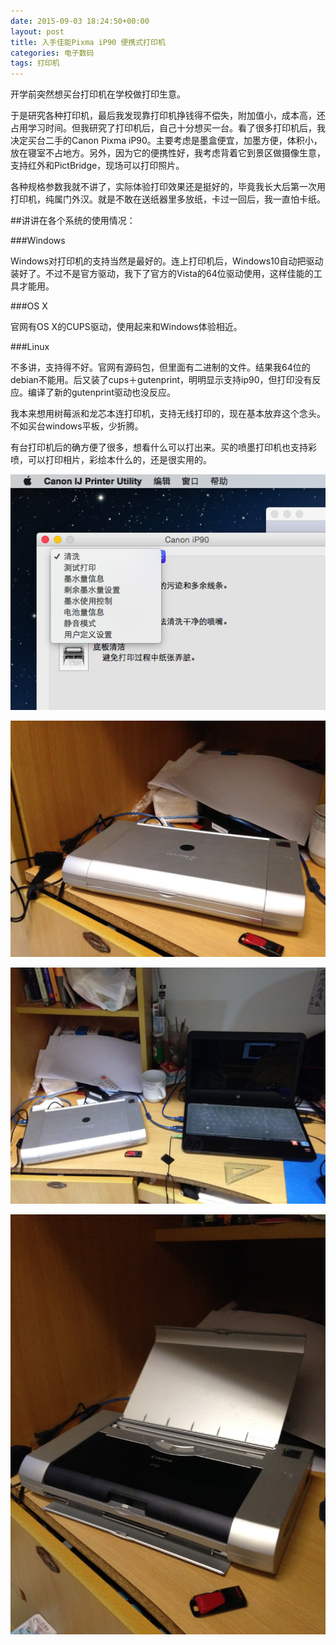 ```yaml
---
date: 2015-09-03 18:24:50+00:00
layout: post
title: 入手佳能Pixma iP90 便携式打印机
categories: 电子数码
tags: 打印机
---
```


开学前突然想买台打印机在学校做打印生意。

于是研究各种打印机，最后我发现靠打印机挣钱得不偿失，附加值小，成本高，还占用学习时间。但我研究了打印机后，自己十分想买一台。看了很多打印机后，我决定买台二手的Canon Pixma iP90。主要考虑是墨盒便宜，加墨方便，体积小，放在寝室不占地方。另外，因为它的便携性好，我考虑背着它到景区做摄像生意，支持红外和PictBridge，现场可以打印照片。

各种规格参数我就不讲了，实际体验打印效果还是挺好的，毕竟我长大后第一次用打印机，纯属门外汉。就是不敢在送纸器里多放纸，卡过一回后，我一直怕卡纸。

##讲讲在各个系统的使用情况：

###Windows

Windows对打印机的支持当然是最好的。连上打印机后，Windows10自动把驱动装好了。不过不是官方驱动，我下了官方的Vista的64位驱动使用，这样佳能的工具才能用。

###OS X

官网有OS X的CUPS驱动，使用起来和Windows体验相近。

###Linux

不多讲，支持得不好。官网有源码包，但里面有二进制的文件。结果我64位的debian不能用。后又装了cups＋gutenprint，明明显示支持ip90，但打印没有反应。编译了新的gutenprint驱动也没反应。

我本来想用树莓派和龙芯本连打印机，支持无线打印的，现在基本放弃这个念头。不如买台windows平板，少折腾。

有台打印机后的确方便了很多，想看什么可以打出来。买的喷墨打印机也支持彩喷，可以打印相片，彩绘本什么的，还是很实用的。

![](/album/printer/1.png)

![](/album/printer/2.jpg)

![](/album/printer/3.jpg)

![](/album/printer/4.jpg)
